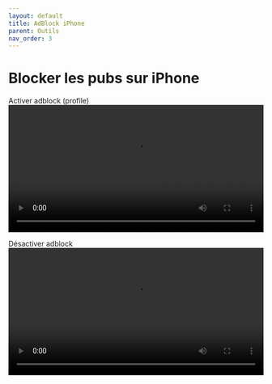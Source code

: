 ```yaml
---
layout: default
title: AdBlock iPhone
parent: Outils
nav_order: 3
---
```


# Blocker les pubs sur iPhone

Activer adblock (profile)
<video controls width="100%">
  <source src="{{ '/assets/videos/adblock_ios.mp4' | relative_url }}" type="video/mp4">
  Désolé, votre navigateur ne supporte pas les vidéos intégrées.
</video>

Désactiver adblock
<video controls width="100%">
  <source src="{{ '/assets/videos/desactiver_adblock_ios.mp4' | relative_url }}" type="video/mp4">
  Désolé, votre navigateur ne supporte pas les vidéos intégrées.
</video>